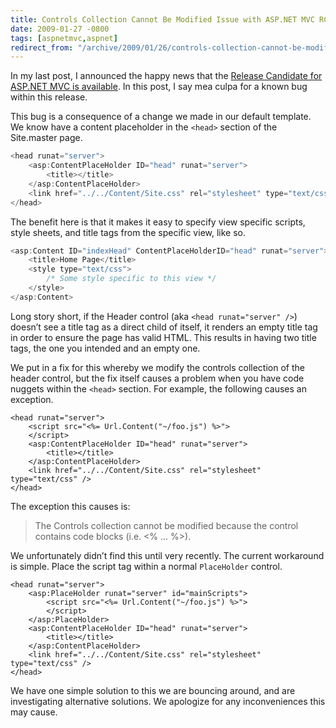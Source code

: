 ```yaml
---
title: Controls Collection Cannot Be Modified Issue with ASP.NET MVC RC1
date: 2009-01-27 -0800
tags: [aspnetmvc,aspnet]
redirect_from: "/archive/2009/01/26/controls-collection-cannot-be-modified-issue-with-asp.net-mvc-rc1.aspx/"
---
```


In my last post, I announced the happy news that the [Release Candidate
for ASP.NET MVC is
available](https://haacked.com/archive/2009/01/27/aspnetmvc-release-candidate.aspx "ASP.NET MVC Release Candidate").
In this post, I say mea culpa for a known bug within this release.

This bug is a consequence of a change we made in our default template.
We know have a content placeholder in the `<head>` section of the
Site.master page.

```csharp
<head runat="server">
    <asp:ContentPlaceHolder ID="head" runat="server">
        <title></title>
    </asp:ContentPlaceHolder>
    <link href="../../Content/Site.css" rel="stylesheet" type="text/css" />
</head>
```

The benefit here is that it makes it easy to specify view specific
scripts, style sheets, and title tags from the specific view, like so.

```csharp
<asp:Content ID="indexHead" ContentPlaceHolderID="head" runat="server">
    <title>Home Page</title>
    <style type="text/css">
        /* Some style specific to this view */
    </style>
</asp:Content>
```

Long story short, if the Header control (aka `<head runat="server" />`)
doesn’t see a title tag as a direct child of itself, it renders an empty
title tag in order to ensure the page has valid HTML. This results in
having two title tags, the one you intended and an empty one.

We put in a fix for this whereby we modify the controls collection of
the header control, but the fix itself causes a problem when you have
code nuggets within the `<head>` section. For example, the following
causes an exception.

```aspx-cs
<head runat="server">
    <script src="<%= Url.Content("~/foo.js") %>">
    </script>
    <asp:ContentPlaceHolder ID="head" runat="server">
        <title></title>
    </asp:ContentPlaceHolder>
    <link href="../../Content/Site.css" rel="stylesheet" type="text/css" />
</head>
```

The exception this causes is:

> The Controls collection cannot be modified because the control
> contains code blocks (i.e. \<% ... %\>).

We unfortunately didn’t find this until very recently. The current
workaround is simple. Place the script tag within a normal `PlaceHolder`
control.

```aspx-cs
<head runat="server">
    <asp:PlaceHolder runat="server" id="mainScripts">
        <script src="<%= Url.Content("~/foo.js") %>">
        </script>
    </asp:PlaceHolder>
    <asp:ContentPlaceHolder ID="head" runat="server">
        <title></title>
    </asp:ContentPlaceHolder>
    <link href="../../Content/Site.css" rel="stylesheet" type="text/css" />
</head>
```

We have one simple solution to this we are bouncing around, and are
investigating alternative solutions. We apologize for any inconveniences
this may cause.

